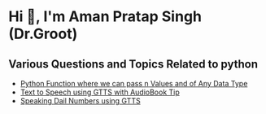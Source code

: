 # Hi 👋, I'm Aman Pratap Singh (Dr.Groot)
## Various Questions and Topics Related to python

+ [Python Function where we can pass n Values and of Any Data Type](infinitepassfun.py)
+ [Text to Speech using GTTS with AudioBook Tip](text_to_speech_gtts.py)
+ [Speaking Dail Numbers using GTTS](speaking_dailnumber.py)
